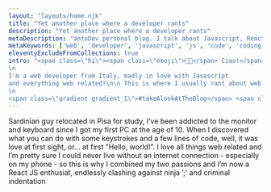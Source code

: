 ```yaml
---
layout: "layouts/home.njk"
title: "Yet another place where a developer rants"
description: "Yet another place where a developer rants"
metaDescription: "antoDev personal blog. I talk about Javascript, React JS, 11ty and web development in general."
metaKeywords: ['web', 'developer', 'javascript', 'js', 'code', 'coding']
eleventyExcludeFromCollections: true
intro: "<span class=\"hi\"><span class=\"emoji\">👋🏻</span> Ciao!</span>\n
\n
I'm a web developer from Italy, madly in love with Javascript
and everything web related!\n\n This is where I usually rant about web development things like React JS, 11ty and wathever catches my attention at the moment...🚀 \n
\n
<span class=\"gradient gradient_1\">#takeAlookAtTheBlog</span> <span class=\"gradient gradient_2\">#enjoyYourStay</span>"
---
```


Sardinian guy relocated in Pisa for study, I’ve been addicted to the monitor and keyboard since I got my first PC at the age of 10. When I discovered what you can do with some keystrokes and a few lines of code, well, it was love at first sight, or... at first ”Hello, world!”. I love all things web related and I’m pretty sure I could never live without an internet connection - especially on my phone - so this is why I combined my two passions and I’m now a React JS enthusiat, endlessly clashing against ninja ’;’ and criminal indentation
